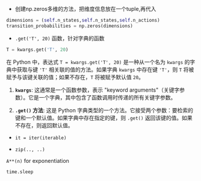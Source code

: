 - 创建np.zeros多维的方法，把维度信息放在一个tuple,再代入
```python
dimensions = (self.n_states,self.n_states,self.n_actions)  
transition_probabilities = np.zeros(dimensions)
```

- `.get('T', 20)` 函数，针对字典的函数
```python
T = kwargs.get('T', 20)
```
在 Python 中，表达式 `T = kwargs.get('T', 20)` 是一种从一个名为 `kwargs` 的字典中获取与键 `'T'` 相关联的值的方法。如果字典 `kwargs` 中存在键 `'T'`，则 `T` 将被赋予与该键关联的值；如果不存在，`T` 将被赋予默认值 `20`。

1. **`kwargs`**: 这通常是一个函数参数，表示 "keyword arguments"（关键字参数）。它是一个字典，其中包含了函数调用时传递的所有关键字参数。
    
2. **`.get()` 方法**: 这是 Python 字典类型的一个方法。它接受两个参数：要检索的键和一个默认值。如果字典中存在指定的键，则 `.get()` 返回该键的值。如果不存在，则返回默认值。

- `it = iter(iterable)`

- `zip(.., ..)`

`A**(n)` for exponentiation


`time.sleep`
